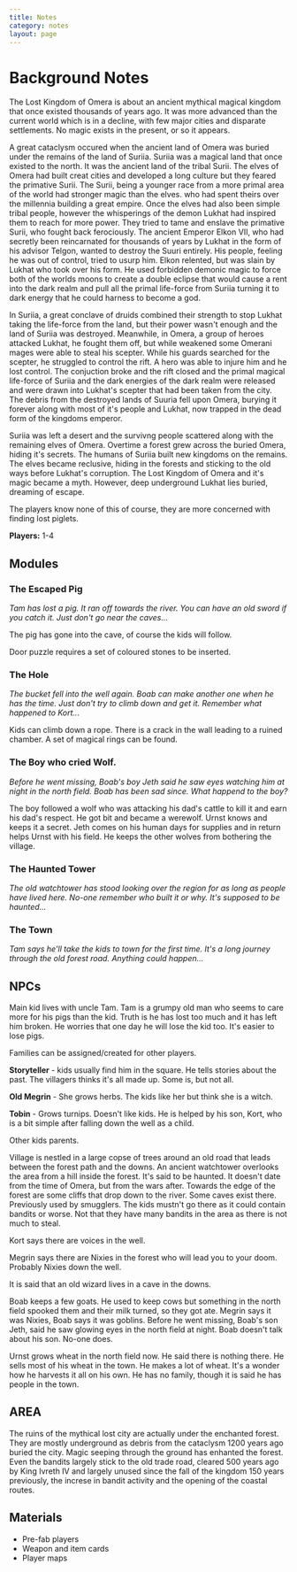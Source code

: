 ```yaml
---
title: Notes
category: notes
layout: page
---
```


# Background Notes

The Lost Kingdom of Omera is about an ancient mythical magical kingdom that once existed thousands of years ago. It was more advanced than the current world which is in a decline, with few major cities and disparate settlements. No magic exists in the present, or so it appears.

A great cataclysm occured when the ancient land of Omera was buried under the remains of the land of Suriia. Suriia was a magical land that once existed to the north. It was the ancient land of the tribal Surii. The elves of Omera had built creat cities and developed a long culture but they feared the primative Surii. The Surii, being a younger race from a more primal area of the world had stronger magic than the elves. who had spent theirs over the millennia building a great empire. Once the elves had also been simple tribal people, however the whisperings of the demon Lukhat had inspired them to reach for more power. They tried to tame and enslave the primative Surii, who fought back ferociously. The ancient Emperor Elkon VII, who had secretly been reincarnated for thousands of years by Lukhat in the form of his advisor Telgon, wanted to destroy the Suuri entirely. His people, feeling he was out of control, tried to usurp him. Elkon relented, but was slain by Lukhat who took over his form. He used forbidden demonic magic to force both of the worlds moons to create a double eclipse that would cause a rent into the dark realm and pull all the primal life-force from Suriia turning it to dark energy that he could harness to become a god.

In Suriia, a great conclave of druids combined their strength to stop Lukhat taking the life-force from the land, but their power wasn't enough and the land of Suriia was destroyed. Meanwhile, in Omera, a group of heroes attacked Lukhat, he fought them off, but while weakened some Omerani mages were able to steal his scepter. While his guards searched for the scepter, he struggled to control the rift. A hero was able to injure him and he lost control. The conjuction broke and the rift closed and the primal magical life-force of Suriia and the dark energies of the dark realm were released and were drawn into Lukhat's scepter that had been taken from the city. The debris from the destroyed lands of Suuria fell upon Omera, burying it forever along with most of it's people and Lukhat, now trapped in the dead form of the kingdoms emperor.

Suriia was left a desert and the survivng people scattered along with the remaining elves of Omera. Overtime a forest grew across the buried Omera, hiding it's secrets. The humans of Suriia built new kingdoms on the remains. The elves became reclusive, hiding in the forests and sticking to the old ways before Lukhat's corruption. The Lost Kingdom of Omera and it's magic became a myth. However, deep underground Lukhat lies buried, dreaming of escape.

The players know none of this of course, they are more concerned with finding lost piglets.

**Players:** 1-4

## Modules

### The Escaped Pig

*Tam has lost a pig. It ran off towards the river. You can have an old sword if you catch it. Just don't go near the caves...*

The pig has gone into the cave, of course the kids will follow.

Door puzzle requires a set of coloured stones to be inserted.

### The Hole

*The bucket fell into the well again. Boab can make another one when he has the time. Just don't try to climb down and get it. Remember what happened to Kort...*

Kids can climb down a rope. There is a crack in the wall leading to a ruined chamber. A set of magical rings can be found.

### The Boy who cried Wolf.

*Before he went missing, Boab's boy Jeth said he saw eyes watching him at night in the north field. Boab has been sad since. What happend to the boy?*

The boy followed a wolf who was attacking his dad's cattle to kill it and earn his dad's respect. He got bit and became a werewolf. Urnst knows and keeps it a secret. Jeth comes on his human days for supplies and in return helps Urnst with his field. He keeps the other wolves from bothering the village.

### The Haunted Tower

*The old watchtower has stood looking over the region for as long as people have lived here. No-one remember who built it or why. It's supposed to be haunted...*

### The Town

*Tam says he'll take the kids to town for the first time. It's a long journey through the old forest road. Anything could happen...*

## NPCs

Main kid lives with uncle Tam. Tam is a grumpy old man who seems to care more for his pigs than the kid. Truth is he has lost too much and it has left him broken. He worries that one day he will lose the kid too. It's easier to lose pigs.

Families can be assigned/created for other players.

**Storyteller** - kids usually find him in the square. He tells stories about the past. The villagers thinks it's all made up. Some is, but not all. 

**Old Megrin** - She grows herbs. The kids like her but think she is a witch.

**Tobin** - Grows turnips. Doesn't like kids. He is helped by his son, Kort, who is a bit simple after falling down the well as a child.

Other kids parents.

Village is nestled in a large copse of trees around an old road that leads between the forest path and the downs. An ancient watchtower overlooks the area from a hill inside the forest. It's said to be haunted. It doesn't date from the time of Omera, but from the wars after. Towards the edge of the forest are some cliffs that drop down to the river. Some caves exist there. Previously used by smugglers. The kids mustn't go there as it could contain bandits or worse. Not that they have many bandits in the area as there is not much to steal.

Kort says there are voices in the well.

Megrin says there are Nixies in the forest who will lead you to your doom. Probably Nixies down the well.

It is said that an old wizard lives in a cave in the downs.

Boab keeps a few goats. He used to keep cows but something in the north field spooked them and their milk turned, so they got ate. Megrin says it was Nixies, Boab says it was goblins. Before he went missing, Boab's son Jeth, said he saw glowing eyes in the north field at night. Boab doesn't talk about his son. No-one does.

Urnst grows wheat in the north field now. He said there is nothing there. He sells most of his wheat in the town. He makes a lot of wheat. It's a wonder how he harvests it all on his own. He has no family, though it is said he has people in the town.

## AREA

The ruins of the mythical lost city are actually under the enchanted forest. They are mostly underground as debris from the cataclysm 1200 years ago buried the city. Magic seeping through the ground has enhanted the forest. Even the bandits largely stick to the old trade road, cleared 500 years ago by King Ivreth IV and largely unused since the fall of the kingdom 150 years previously, the increse in bandit activity and the opening of the coastal routes.

## Materials

- Pre-fab players
- Weapon and item cards
- Player maps
